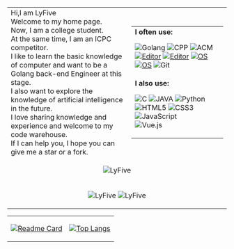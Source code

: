 <table width="100%"  style="margin-left: auto; margin-right: auto;">
    <tr>
        <td width="55%">
        Hi,I am LyFive<br>Welcome to my home page.<br>Now, I am a college student.<br>At the same time, I am an ICPC competitor.<br>I like to learn the basic knowledge of computer and want to be a Golang back-end Engineer at this stage.<br> I also want to explore the knowledge of artificial intelligence in the future.<br>I love sharing knowledge and experience and welcome to my code warehouse.<br>If I can help you, I hope you can give me a star or a fork.<br>
    	</td>
        <td width="45%">
            <table>
                <tr>
                    <td><strong>I often use:<br></strong>

![Golang](https://img.shields.io/badge/-Golang-007D7E?style=flat-square&logo=Go&logoColor=white)
![CPP](https://img.shields.io/badge/-CPP-5c8dbc?style=flat-square&logo=cplusplus&logoColor=fff)
![ACM](https://img.shields.io/badge/-ACM-%23F7DF1C?style=flat-square&logo=acm&logoColor=000000&labelColor=%23F7DF1C&color=%23FFCE5A) <br>
[![Editor](https://img.shields.io/badge/IDE-Goland-2ac595?style=flat-square&logo=Goland&logoColor=white)](https://code.visualstudio.com/)
[![Editor](https://img.shields.io/badge/IDE-vs2022-cd97f9?style=flat-square&logo=visualstudio&logoColor=cd97f9)](https://code.visualstudio.com/)
[![OS](https://img.shields.io/badge/OS-Windows-informational?style=flat-square&logo=windows&logoColor=white)](https://en.wikipedia.org/wiki/Windows) <br>
[![OS](https://img.shields.io/badge/OS-Ubuntu-informational?style=flat-square&logo=Ubuntu&logoColor=white)](https://en.wikipedia.org/wiki/Linux)
![Git](https://img.shields.io/badge/-Git-%23F05032?style=flat-square&logo=git&logoColor=%23ffffff)
</td>
</tr>
<tr>
<td><strong>I also use:<br></strong>

![C](https://img.shields.io/badge/-C-5c8dbc?style=flat-square&logo=c&logoColor=fff)
![JAVA](https://img.shields.io/badge/-JAVA-d90000?style=flat-square&logo=java&logoColor=ffffff)
![Python](https://img.shields.io/badge/-Python-234b6a?style=flat-square&logo=Python&logoColor=ffffff) <br>
![HTML5](https://img.shields.io/badge/-HTML5-%23E44D27?style=flat-square&logo=html5&logoColor=ffffff)
![CSS3](https://img.shields.io/badge/-CSS3-%231572B6?style=flat-square&logo=css3)
![JavaScript](https://img.shields.io/badge/-JavaScript-%23F7DF1C?style=flat-square&logo=javascript&logoColor=000000&labelColor=%23F7DF1C&color=%23FFCE5A) <br>
![Vue.js](https://img.shields.io/badge/-Vue.js-111?style=flat-square&logo=Vue.js)
</td>
</tr>
</table>
</td>
</tr>
<tr>
<td colspan="2" align="center" border="0">

![LyFive](https://count.getloli.com/get/@Lyfive?theme=rule34)
</td>
    </tr>
    <tr>
    <td colspan="2" align="center" border="0">

![LyFive](https://komarev.com/ghpvc/?username=Lyfive)
![LyFive](https://visitor-badge.glitch.me/badge?page_id=Lyfive.profile)
</td>
</tr>

</table>
<table>
    <tr>
        <td>

[![Readme Card](https://github-readme-stats.vercel.app/api?username=LyFive&show_icons=true&title_color=blue&icon_color=ac4ef7f&text_color=blue&bg_color=0,fbefc4,fba9ae)](https://github.com/anuraghazra/github-readme-stats) 
        </td>
        <td>

[![Top Langs](https://github-readme-stats.vercel.app/api/top-langs/?username=LyFive&layout=compact&exclude_repo=LyFive.github.io&title_color=blue&icon_color=bb2acf&text_color=blue&bg_color=0,fbefc4,fba9ae)](https://github.com/anuraghazra/github-readme-stats)
        </td>
    </tr>

</table>





